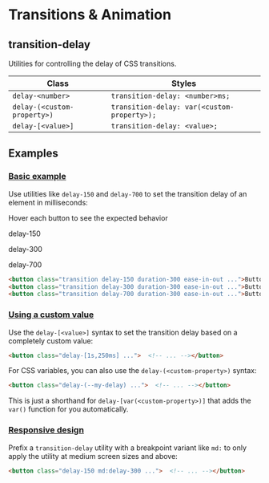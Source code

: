 # Transitions & Animation

## transition-delay

Utilities for controlling the delay of CSS transitions.

| Class                     | Styles                                  |
| ------------------------- | --------------------------------------- |
| `delay-<number>`          | `transition-delay: <number>ms;`        |
| `delay-(<custom-property>)` | `transition-delay: var(<custom-property>);` |
| `delay-[<value>]`         | `transition-delay: <value>;`           |

## Examples

### [Basic example](https://tailwindcss.com/docs/transition-delay#basic-example)

Use utilities like `delay-150` and `delay-700` to set the transition delay of an element in milliseconds:

Hover each button to see the expected behavior

delay-150

delay-300

delay-700

```html
<button class="transition delay-150 duration-300 ease-in-out ...">Button A</button>
<button class="transition delay-300 duration-300 ease-in-out ...">Button B</button>
<button class="transition delay-700 duration-300 ease-in-out ...">Button C</button>
```

### [Using a custom value](https://tailwindcss.com/docs/transition-delay#using-a-custom-value)

Use the `delay-[<value>]` syntax to set the transition delay based on a completely custom value:

```html
<button class="delay-[1s,250ms] ...">  <!-- ... --></button>
```

For CSS variables, you can also use the `delay-(<custom-property>)` syntax:

```html
<button class="delay-(--my-delay) ...">  <!-- ... --></button>
```

This is just a shorthand for `delay-[var(<custom-property>)]` that adds the `var()` function for you automatically.

### [Responsive design](https://tailwindcss.com/docs/transition-delay#responsive-design)

Prefix a `transition-delay` utility with a breakpoint variant like `md:` to only apply the utility at medium screen sizes and above:

```html
<button class="delay-150 md:delay-300 ...">  <!-- ... --></button>
```

